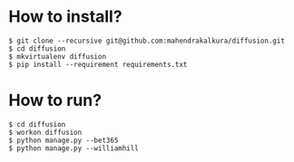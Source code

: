 How to install?
===============

```
$ git clone --recursive git@github.com:mahendrakalkura/diffusion.git
$ cd diffusion
$ mkvirtualenv diffusion
$ pip install --requirement requirements.txt
```

How to run?
===========

```
$ cd diffusion
$ workon diffusion
$ python manage.py --bet365
$ python manage.py --williamhill
```
